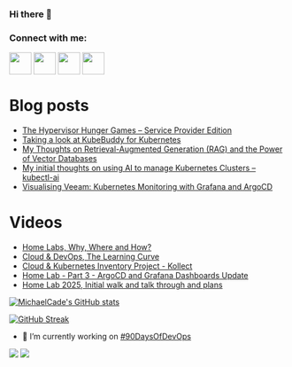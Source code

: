 ### Hi there 👋

<h3 align="left">Connect with me:</h3>
<p align="left">
<a href="https://twitter.com/MichaelCade1" target="blank"><img align="center" src="https://cdn2.iconfinder.com/data/icons/social-media-2285/512/1_Twitter3_colored_svg-512.png" alt="" height="40" width="40" /></a>
<a href="http://linkedin.com/in/michaelcade1" target="blank"><img align="center" src="https://cdn2.iconfinder.com/data/icons/social-media-2285/512/1_Linkedin_unofficial_colored_svg-512.png" alt="" height="40" width="40" /></a>
<a href="https://vzilla.co.uk/" target="blank"><img align="center" src="https://cdn0.iconfinder.com/data/icons/small-n-flat/24/678060-rss-512.png" alt="" height="40" width="40" /></a>
<a href="https://m.youtube.com/c/MichaelCade1" target="blank"><img align="center" src="https://cdn2.iconfinder.com/data/icons/social-media-2285/512/1_Youtube_colored_svg-512.png" alt="" height="40" width="40" /></a>
</p>

# Blog posts
<!-- BLOG-POST-LIST:START -->
- [The Hypervisor Hunger Games – Service Provider Edition](https://vzilla.co.uk/vzilla-blog/the-hypervisor-hunger-games-service-provider-edition)
- [Taking a look at KubeBuddy for Kubernetes](https://vzilla.co.uk/vzilla-blog/taking-a-look-at-kubebuddy-for-kubernetes)
- [My Thoughts on Retrieval-Augmented Generation &lpar;RAG&rpar; and the Power of Vector Databases](https://vzilla.co.uk/vzilla-blog/my-thoughts-on-retrieval-augmented-generation-rag-and-the-power-of-vector-databases)
- [My initial thoughts on using AI to manage Kubernetes Clusters – kubectl-ai](https://vzilla.co.uk/vzilla-blog/my-initial-thoughts-on-using-ai-to-manage-kubernetes-clusters-kubectl-ai)
- [Visualising Veeam: Kubernetes Monitoring with Grafana and ArgoCD](https://vzilla.co.uk/vzilla-blog/visualising-veeam-kubernetes-monitoring-with-grafana-and-argocd)
<!-- BLOG-POST-LIST:END -->

# Videos
<!-- VIDEO:START -->
- [Home Labs, Why, Where and How?](https://www.youtube.com/watch?v=Kcj9mNSc6-U)
- [Cloud &amp; DevOps, The Learning Curve](https://www.youtube.com/watch?v=Qr99vxTCvGo)
- [Cloud &amp; Kubernetes Inventory Project - Kollect](https://www.youtube.com/watch?v=G-VlJASLd84)
- [Home Lab - Part 3 - ArgoCD and Grafana Dashboards Update](https://www.youtube.com/watch?v=qkD3XFjEMys)
- [Home Lab 2025, Initial walk and talk through and plans](https://www.youtube.com/watch?v=g4wvvEVR6zk)
<!-- VIDEO:END -->




[![MichaelCade's GitHub stats](https://github-readme-stats.vercel.app/api?username=MichaelCade&show_icons=true&theme=radical)](https://github.com/anuraghazra/github-readme-stats)

[![GitHub Streak](https://github-readme-streak-stats.herokuapp.com/?user=MichaelCade&theme=dark)](https://git.io/streak-stats)

- 🔭 I’m currently working on [#90DaysOfDevOps](https://github.com/MichaelCade/90DaysOfDevOps)

![](https://komarev.com/ghpvc/?username=michaelcade&color=lightgrey)
![](https://visitor-badge.glitch.me/badge?page_id=MichaelCade.MichaelCade)



<!--
**MichaelCade/MichaelCade** is a ✨ _special_ ✨ repository because its `README.md` (this file) appears on your GitHub profile.

Here are some ideas to get you started:

- 🔭 I’m currently working on ...
- 🌱 I’m currently learning ...
- 👯 I’m looking to collaborate on ...
- 🤔 I’m looking for help with ...
- 💬 Ask me about ...
- 📫 How to reach me: ...
- 😄 Pronouns: ...
- ⚡ Fun fact: ...
-->
